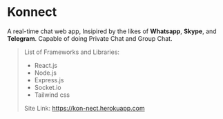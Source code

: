 # Konnect

A real-time chat web app, Insipired by the likes of **Whatsapp**, **Skype**, and **Telegram**. Capable of doing Private Chat and Group Chat.

> List of Frameworks and Libraries:
>  - React.js
>  - Node.js
>  - Express.js
>  - Socket.io
>  - Tailwind css
> 
> Site Link: https://kon-nect.herokuapp.com
